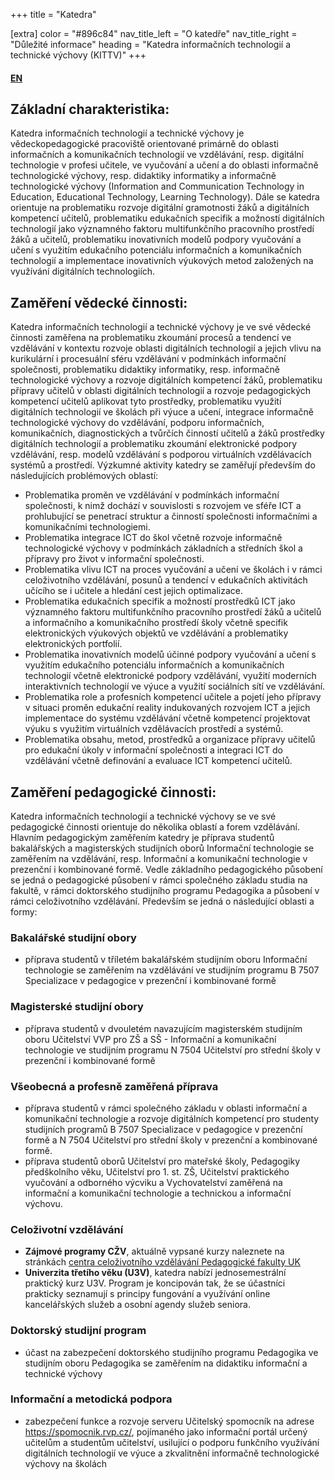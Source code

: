 +++
title = "Katedra"

[extra]
color = "#896c84"
nav_title_left = "O katedře"
nav_title_right = "Důležité informace"
heading = "Katedra informačních technologií a technické výchovy (KITTV)"
+++

#### [EN](https://pedf.cuni.cz/PEDFEN-145.html?cat=prac&org=1575)

## Základní charakteristika:

Katedra informačních technologií a technické výchovy je
vědeckopedagogické pracoviště orientované primárně do oblasti
informačních a komunikačních technologií ve vzdělávání, resp. digitální
technologie v profesi učitele, ve vyučování a učení a do oblasti
informačně technologické výchovy, resp. didaktiky informatiky a
informačně technologické výchovy (Information and Communication
Technology in Education, Educational Technology, Learning Technology).
Dále se katedra orientuje na problematiku rozvoje digitální gramotnosti
žáků a digitálních kompetencí učitelů, problematiku edukačních specifik
a možností digitálních technologií jako významného faktoru
multifunkčního pracovního prostředí žáků a učitelů, problematiku
inovativních modelů podpory vyučování a učení s využitím edukačního
potenciálu informačních a komunikačních technologií a implementace
inovativních výukových metod založených na využívání digitálních
technologiích.

## Zaměření vědecké činnosti:

Katedra informačních technologií a technické výchovy je ve své vědecké
činnosti zaměřena na problematiku zkoumání procesů a tendencí ve
vzdělávání v kontextu rozvoje oblasti digitálních technologií a jejich
vlivu na kurikulární i procesuální sféru vzdělávání v podmínkách
informační společnosti, problematiku didaktiky informatiky, resp.
informačně technologické výchovy a rozvoje digitálních kompetencí žáků,
problematiku přípravy učitelů v oblasti digitálních technologií a
rozvoje pedagogických kompetencí učitelů aplikovat tyto prostředky,
problematiku využití digitálních technologií ve školách při výuce a
učení, integrace informačně technologické výchovy do vzdělávání, podporu
informačních, komunikačních, diagnostických a tvůrčích činností učitelů
a žáků prostředky digitálních technologií a problematiku zkoumání
elektronické podpory vzdělávání, resp. modelů vzdělávání s podporou
virtuálních vzdělávacích systémů a prostředí. Výzkumné aktivity katedry
se zaměřují především do následujících problémových oblastí:

-   Problematika proměn ve vzdělávání v podmínkách informační
    společnosti, k nimž dochází v souvislosti s rozvojem ve sféře ICT a
    prohlubující se penetrací struktur a činností společnosti
    informačními a komunikačními technologiemi.
-   Problematika integrace ICT do škol včetně rozvoje informačně
    technologické výchovy v podmínkách základních a středních škol a
    přípravy pro život v informační společnosti.
-   Problematika vlivu ICT na proces vyučování a učení ve školách i v
    rámci celoživotního vzdělávání, posunů a tendencí v edukačních
    aktivitách učícího se i učitele a hledání cest jejich optimalizace.
-   Problematika edukačních specifik a možností prostředků ICT jako
    významného faktoru multifunkčního pracovního prostředí žáků a
    učitelů a informačního a komunikačního prostředí školy včetně
    specifik elektronických výukových objektů ve vzdělávání a
    problematiky elektronických portfolií.
-   Problematika inovativních modelů účinné podpory vyučování a učení s
    využitím edukačního potenciálu informačních a komunikačních
    technologií včetně elektronické podpory vzdělávání, využití
    moderních interaktivních technologií ve výuce a využití sociálních
    sítí ve vzdělávání.
-   Problematika role a profesních kompetencí učitele a pojetí jeho
    přípravy v situaci proměn edukační reality indukovaných rozvojem ICT
    a jejich implementace do systému vzdělávání včetně kompetencí
    projektovat výuku s využitím virtuálních vzdělávacích prostředí a
    systémů.
-   Problematika obsahu, metod, prostředků a organizace přípravy učitelů
    pro edukační úkoly v informační společnosti a integraci ICT do
    vzdělávání včetně definování a evaluace ICT kompetencí učitelů.

## Zaměření pedagogické činnosti:

Katedra informačních technologií a technické výchovy se ve své
pedagogické činnosti orientuje do několika oblastí a forem vzdělávání.
Hlavním pedagogickým zaměřením katedry je příprava studentů bakalářských
a magisterských studijních oborů Informační technologie se zaměřením na
vzdělávání, resp. Informační a komunikační technologie v prezenční i
kombinované formě. Vedle základního pedagogického působení se jedná o
pedagogické působení v rámci společného základu studia na fakultě, v
rámci doktorského studijního programu Pedagogika a působení v rámci
celoživotního vzdělávání. Především se jedná o následující oblasti a
formy:

### Bakalářské studijní obory

-   příprava studentů v tříletém bakalářském studijním oboru Informační
    technologie se zaměřením na vzdělávání ve studijním programu B 7507
    Specializace v pedagogice v prezenční i kombinované formě

### Magisterské studijní obory

-   příprava studentů v dvouletém navazujícím magisterském studijním
    oboru Učitelství VVP pro ZŠ a SŠ - Informační a komunikační
    technologie ve studijním programu N 7504 Učitelství pro střední
    školy v prezenční i kombinované formě

### Všeobecná a profesně zaměřená příprava

-   příprava studentů v rámci společného základu v oblasti informační a
    komunikační technologie a rozvoje digitálních kompetencí pro
    studenty studijních programů B 7507 Specializace v pedagogice v
    prezenční formě a N 7504 Učitelství pro střední školy v prezenční a
    kombinované formě.
-   příprava studentů oborů Učitelství pro mateřské školy, Pedagogiky
    předškolního věku, Učitelství pro 1. st. ZŠ, Učitelství praktického
    vyučování a odborného výcviku a Vychovatelství zaměřená na
    informační a komunikační technologie a technickou a informační
    výchovu.

### Celoživotní vzdělávání

- **Zájmové programy CŽV**, aktuálně vypsané kurzy naleznete na stránkách [centra celoživotního vzdělávání Pedagogické fakulty UK][sablony]
- **Univerzita třetího věku (U3V)**, katedra nabízí jednosemestrální praktický kurz U3V. Program je koncipován tak, že se účastníci prakticky seznamují s principy fungování a využívání online kancelářských služeb a osobní agendy služeb seniora.

### Doktorský studijní program

-   účast na zabezpečení doktorského studijního programu Pedagogika ve
    studijním oboru Pedagogika se zaměřením na didaktiku informační a
    technické výchovy

### Informační a metodická podpora

-   zabezpečení funkce a rozvoje serveru Učitelský spomocník na adrese
    <https://spomocnik.rvp.cz/>, pojímaného jako informační portál určený
    učitelům a studentům učitelství, usilující o podporu funkčního
    využívání digitálních technologií ve výuce a zkvalitnění informačně
    technologické výchovy na školách

[sablony]: https://pages.pedf.cuni.cz/czv/zajmove-kurzy/nabidka-zajmovych-programu/
